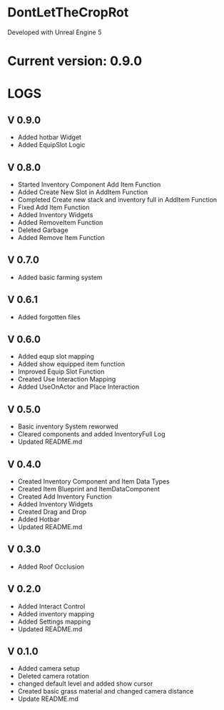 # DontLetTheCropRot

Developed with Unreal Engine 5


# Current version: 0.9.0




# LOGS


## V 0.9.0
- Added hotbar Widget
- Added EquipSlot Logic



## V 0.8.0
- Started Inventory Component Add Item Function
- Added Create New Slot in AddItem Function
- Completed Create new stack and inventory full in AddItem Function
- Fixed Add Item Function
- Added Inventory Widgets
- Added RemoveItem Function
- Deleted Garbage
- Added Remove Item Function



## V 0.7.0
- Added basic farming system



## V 0.6.1
- Added forgotten files



## V 0.6.0
- Added equp slot mapping
- Added show equipped item function
- Improved Equip Slot Function
- Created Use Interaction Mapping
- Added UseOnActor and Place Interaction



## V 0.5.0
- Basic inventory System reworwed
- Cleared components and added InventoryFull Log
- Updated README.md



## V 0.4.0
- Created Inventory Component and Item Data Types
- Created Item Blueprint and ItemDataComponent
- Created Add Inventory Function
- Added Inventory Widgets
- Created Drag and Drop
- Added Hotbar
- Updated README.md



## V 0.3.0
- Added Roof Occlusion



## V 0.2.0
- Added Interact Control
- Added inventory mapping
- Added Settings mapping
- Updated README.md



## V 0.1.0
- Added camera setup
- Deleted camera rotation
- changed default level and added show cursor
- Created basic grass material and changed camera distance
- Update README.md


